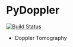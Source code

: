 # PyDoppler


[![Build Status](https://github.com/alymantara/pydoppler)](https://github.com/alymantara/pydoppler)


  - Doppler Tomography
